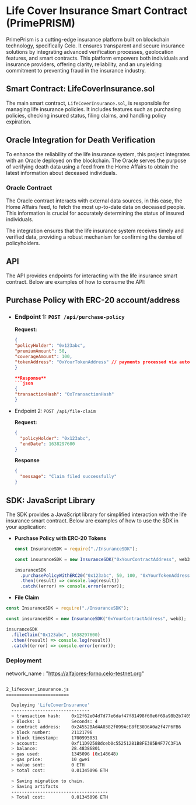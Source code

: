 # Life Cover Insurance Smart Contract (PrimePRISM)

PrimePrism is a cutting-edge insurance platform built on blockchain technology, specifically Celo. It ensures transparent and secure insurance solutions by integrating advanced verification processes, geolocation features, and smart contracts. This platform empowers both individuals and insurance providers, offering clarity, reliability, and an unyielding commitment to preventing fraud in the insurance industry.

## Smart Contract: LifeCoverInsurance.sol

The main smart contract, `LifeCoverInsurance.sol`, is responsible for managing life insurance policies. It includes features such as purchasing policies, checking insured status, filing claims, and handling policy expiration.

## Oracle Integration for Death Verification

To enhance the reliability of the life insurance system, this project integrates with an Oracle deployed on the blockchain. The Oracle serves the purpose of verifying death data using a feed from the Home Affairs to obtain the latest information about deceased individuals.

### Oracle Contract

The Oracle contract interacts with external data sources, in this case, the Home Affairs feed, to fetch the most up-to-date data on deceased people. This information is crucial for accurately determining the status of insured individuals.

The integration ensures that the life insurance system receives timely and verified data, providing a robust mechanism for confirming the demise of policyholders.

## API

The API provides endpoints for interacting with the life insurance smart contract. Below are examples of how to consume the API:

## Purchase Policy with ERC-20 account/address

- ### Endpoint 1: `POST /api/purchase-policy`

  **Request:**

  ````json
  {
  "policyHolder": "0x123abc",
  "premiumAmount": 50,
  "coverageAmount": 100,
  "tokenAddress": "0xYourTokenAddress" // payments processed via automated withdrawals or sweep transactions
  }

  **Response**
  ```json
  {
  "transactionHash": "0xTransactionHash"
  }
  ````

- Endpoint 2: `POST /api/file-claim`

  **Request:**

  ```json
  {
    "policyHolder": "0x123abc",
    "endDate": 1638297600
  }
  ```

  **Response**

  ```json
  {
    "message": "Claim filed successfully"
  }
  ```

## SDK: JavaScript Library

The SDK provides a JavaScript library for simplified interaction with the life insurance smart contract. Below are examples of how to use the SDK in your application:

- **Purchase Policy with ERC-20 Tokens**

  ```js
  const InsuranceSDK = require("./InsuranceSDK");

  const insuranceSDK = new InsuranceSDK("0xYourContractAddress", web3);

  insuranceSDK
    .purchasePolicyWithERC20("0x123abc", 50, 100, "0xYourTokenAddress")
    .then((result) => console.log(result))
    .catch((error) => console.error(error));
  ```

- **File Claim**

```js
const InsuranceSDK = require("./InsuranceSDK");

const insuranceSDK = new InsuranceSDK("0xYourContractAddress", web3);

insuranceSDK
  .fileClaim("0x123abc", 1638297600)
  .then((result) => console.log(result))
  .catch((error) => console.error(error));
```

### Deployment

network_name : "https://alfajores-forno.celo-testnet.org"

```bash

2_lifecover_insurance.js
========================

  Deploying 'LifeCoverInsurance'
  ------------------------------
  > transaction hash:    0x12f62e04d7d77e6daf47f81498f60e6f69a98b2b7405589d633b1371434c1477
  > Blocks: 1            Seconds: 4
  > contract address:    0x24552BAd4A0382f099AcE8fE30D6A0a2f47F6FB6
  > block number:        21121796
  > block timestamp:     1700995031
  > account:             0xf11D92588dceb0c55251281B8FE385B4F77C3F1A
  > balance:             28.48386801
  > gas used:            1345096 (0x148648)
  > gas price:           10 gwei
  > value sent:          0 ETH
  > total cost:          0.01345096 ETH

  > Saving migration to chain.
  > Saving artifacts
  -------------------------------------
  > Total cost:          0.01345096 ETH

```
